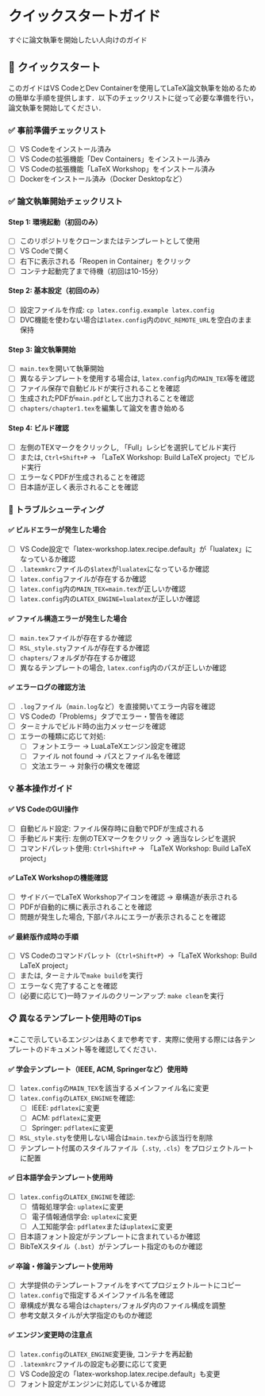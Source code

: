 # クイックスタートガイド

すぐに論文執筆を開始したい人向けのガイド

## 🚀 クイックスタート

このガイドはVS CodeとDev Containerを使用してLaTeX論文執筆を始めるための簡単な手順を提供します．以下のチェックリストに従って必要な準備を行い，論文執筆を開始してください．

### ✅ 事前準備チェックリスト

- [ ] VS Codeをインストール済み
- [ ] VS Codeの拡張機能「Dev Containers」をインストール済み
- [ ] VS Codeの拡張機能「LaTeX Workshop」をインストール済み
- [ ] Dockerをインストール済み（Docker Desktopなど）

### ✅ 論文執筆開始チェックリスト

#### Step 1: 環境起動（初回のみ）

- [ ] このリポジトリをクローンまたはテンプレートとして使用
- [ ] VS Codeで開く
- [ ] 右下に表示される「Reopen in Container」をクリック
- [ ] コンテナ起動完了まで待機（初回は10-15分）

#### Step 2: 基本設定（初回のみ）

- [ ] 設定ファイルを作成: `cp latex.config.example latex.config`
- [ ] DVC機能を使わない場合は`latex.config`内の`DVC_REMOTE_URL`を空白のまま保持

#### Step 3: 論文執筆開始

- [ ] `main.tex`を開いて執筆開始
- [ ] 異なるテンプレートを使用する場合は, `latex.config`内の`MAIN_TEX`等を確認
- [ ] ファイル保存で自動ビルドが実行されることを確認
- [ ] 生成されたPDFが`main.pdf`として出力されることを確認
- [ ] `chapters/chapter1.tex`を編集して論文を書き始める

#### Step 4: ビルド確認

- [ ] 左側のTEXマークをクリックし, 「Full」レシピを選択してビルド実行
- [ ] または, `Ctrl+Shift+P` → 「LaTeX Workshop: Build LaTeX project」でビルド実行
- [ ] エラーなくPDFが生成されることを確認
- [ ] 日本語が正しく表示されることを確認

### 🔧 トラブルシューティング

#### ✅ ビルドエラーが発生した場合

- [ ] VS Code設定で「latex-workshop.latex.recipe.default」が「lualatex」になっているか確認
- [ ] `.latexmkrc`ファイルの`$latex`が`lualatex`になっているか確認
- [ ] `latex.config`ファイルが存在するか確認
- [ ] `latex.config`内の`MAIN_TEX=main.tex`が正しいか確認
- [ ] `latex.config`内の`LATEX_ENGINE=lualatex`が正しいか確認

#### ✅ ファイル構造エラーが発生した場合

- [ ] `main.tex`ファイルが存在するか確認
- [ ] `RSL_style.sty`ファイルが存在するか確認
- [ ] `chapters/`フォルダが存在するか確認
- [ ] 異なるテンプレートの場合, `latex.config`内のパスが正しいか確認

#### ✅ エラーログの確認方法

- [ ] `.log`ファイル（`main.log`など）を直接開いてエラー内容を確認
- [ ] VS Codeの「Problems」タブでエラー・警告を確認
- [ ] ターミナルでビルド時の出力メッセージを確認
- [ ] エラーの種類に応じて対処:
    - [ ] フォントエラー → LuaLaTeXエンジン設定を確認
    - [ ] ファイル not found → パスとファイル名を確認
    - [ ] 文法エラー → 対象行の構文を確認

### 💡 基本操作ガイド

#### ✅ VS CodeのGUI操作

- [ ] 自動ビルド設定: ファイル保存時に自動でPDFが生成される
- [ ] 手動ビルド実行: 左側のTEXマークをクリック → 適当なレシピを選択
- [ ] コマンドパレット使用: `Ctrl+Shift+P` → 「LaTeX Workshop: Build LaTeX project」

#### ✅ LaTeX Workshopの機能確認

- [ ] サイドバーでLaTeX Workshopアイコンを確認 → 章構造が表示される
- [ ] PDFが自動的に横に表示されることを確認
- [ ] 問題が発生した場合, 下部パネルにエラーが表示されることを確認

#### ✅ 最終版作成時の手順

- [ ] VS Codeのコマンドパレット（`Ctrl+Shift+P`）→「LaTeX Workshop: Build LaTeX project」
- [ ] または, ターミナルで`make build`を実行
- [ ] エラーなく完了することを確認
- [ ] (必要に応じて)一時ファイルのクリーンアップ: `make clean`を実行

### 📋 異なるテンプレート使用時のTips

※ここで示しているエンジンはあくまで参考です．実際に使用する際には各テンプレートのドキュメント等を確認してください．

#### ✅ 学会テンプレート（IEEE, ACM, Springerなど）使用時

- [ ] `latex.config`の`MAIN_TEX`を該当するメインファイル名に変更
- [ ] `latex.config`の`LATEX_ENGINE`を確認:
    - [ ] IEEE: `pdflatex`に変更
    - [ ] ACM: `pdflatex`に変更
    - [ ] Springer: `pdflatex`に変更
- [ ] `RSL_style.sty`を使用しない場合は`main.tex`から該当行を削除
- [ ] テンプレート付属のスタイルファイル（`.sty`, `.cls`）をプロジェクトルートに配置

#### ✅ 日本語学会テンプレート使用時

- [ ] `latex.config`の`LATEX_ENGINE`を確認:
    - [ ] 情報処理学会: `uplatex`に変更
    - [ ] 電子情報通信学会: `uplatex`に変更
    - [ ] 人工知能学会: `pdflatex`または`uplatex`に変更
- [ ] 日本語フォント設定がテンプレートに含まれているか確認
- [ ] BibTeXスタイル（`.bst`）がテンプレート指定のものか確認

#### ✅ 卒論・修論テンプレート使用時

- [ ] 大学提供のテンプレートファイルをすべてプロジェクトルートにコピー
- [ ] `latex.config`で指定するメインファイル名を確認
- [ ] 章構成が異なる場合は`chapters/`フォルダ内のファイル構成を調整
- [ ] 参考文献スタイルが大学指定のものか確認

#### ✅ エンジン変更時の注意点

- [ ] `latex.config`の`LATEX_ENGINE`変更後, コンテナを再起動
- [ ] `.latexmkrc`ファイルの設定も必要に応じて変更
- [ ] VS Code設定の「latex-workshop.latex.recipe.default」も変更
- [ ] フォント設定がエンジンに対応しているか確認
